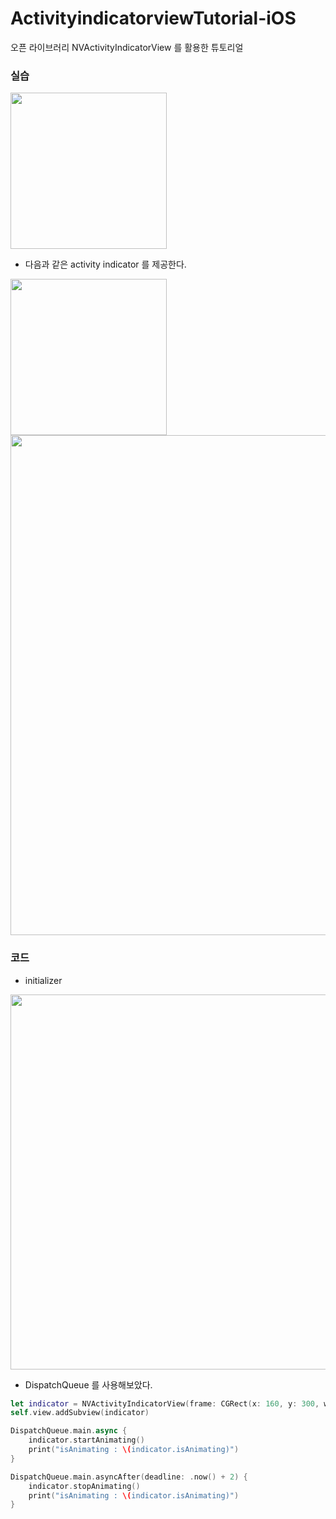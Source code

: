 # ActivityindicatorviewTutorial-iOS
오픈 라이브러리 NVActivityIndicatorView 를 활용한 튜토리얼

### 실습
<img src = "https://user-images.githubusercontent.com/69136340/128038003-579f59b3-1bbd-49d0-8df6-7a47e937db8a.gif" width ="250">

- 다음과 같은 activity indicator 를 제공한다.
<img src = "https://user-images.githubusercontent.com/69136340/128037644-509cc6af-74c9-46a5-90c3-697a2fec2d48.gif" width ="250">

<img src = "https://user-images.githubusercontent.com/69136340/128038293-fe4f150c-272b-4b81-bf95-6c3f406251f4.png" width = "800">

### 코드
- initializer

<img src ="https://user-images.githubusercontent.com/69136340/128038661-55a5a1c8-5138-4909-992c-2b4b5b4fa0da.png" width = "600">

- DispatchQueue 를 사용해보았다.
```swift
let indicator = NVActivityIndicatorView(frame: CGRect(x: 160, y: 300, width: 50, height: 50), type: .ballRotateChase, color: .black, padding: 0)
self.view.addSubview(indicator)

DispatchQueue.main.async {
    indicator.startAnimating()
    print("isAnimating : \(indicator.isAnimating)")
}

DispatchQueue.main.asyncAfter(deadline: .now() + 2) {
    indicator.stopAnimating()
    print("isAnimating : \(indicator.isAnimating)")
}
```
